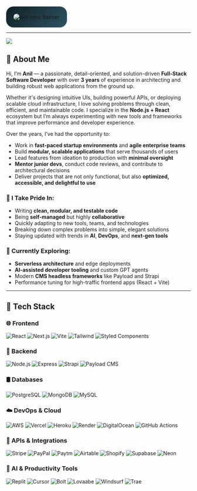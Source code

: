 <!-- 🎨 Colorful Animated Banner -->
<p align="center">
  <div style="display: inline-block; background: linear-gradient(135deg, #0f2027, #203a43, #2c5364); padding: 20px; border-radius: 20px;">
    <img src="https://readme-typing-svg.herokuapp.com?font=Fira+Code&size=26&pause=1000&center=true&vCenter=true&width=1000&height=100&lines=Hi+there+%F0%9F%91%8B+I'm+Anil!;Full-Stack+Developer+%7C+Node.js+%2B+React+Specialist;Turning+ideas+into+scalable+apps+%F0%9F%9A%80;Clean+Code+%E2%9C%94%EF%B8%8F+Scalable+Backends+%E2%9C%94%EF%B8%8F+Pixel-perfect+UIs+%E2%9C%94%EF%B8%8F" 
         alt="Anil Intro Banner" 
         style="border-radius: 10px;" />
  </div>
</p>

---
<div align="left">
  <img src="https://visitor-badge.laobi.icu/badge?page_id=anilgoswamistartbitsolutions.anilgoswamistartbitsolutions&"  />
</div>


## 🚀 About Me


Hi, I’m **Anil** — a passionate, detail-oriented, and solution-driven **Full-Stack Software Developer** with over **3 years** of experience in architecting and building robust web applications from the ground up.

Whether it's designing intuitive UIs, building powerful APIs, or deploying scalable cloud infrastructure, I love solving problems through clean, efficient, and maintainable code. I specialize in the **Node.js + React** ecosystem but I’m always experimenting with new tools and frameworks that improve performance and developer experience.

Over the years, I’ve had the opportunity to:
- Work in **fast-paced startup environments** and **agile enterprise teams**
- Build **modular, scalable applications** that serve thousands of users
- Lead features from ideation to production with **minimal oversight**
- **Mentor junior devs**, conduct code reviews, and contribute to architectural decisions
- Deliver projects that are not only functional, but also **optimized, accessible, and delightful to use**

### 🧩 I Take Pride In:
- Writing **clean, modular, and testable code**
- Being **self-managed** but highly **collaborative**
- Quickly adapting to new tools, teams, and technologies
- Breaking down complex problems into simple, elegant solutions
- Staying updated with trends in **AI**, **DevOps**, and **next-gen tools**

### 🌱 Currently Exploring:
- **Serverless architecture** and edge deployments
- **AI-assisted developer tooling** and custom GPT agents
- Modern **CMS headless frameworks** like Payload and Strapi
- Performance tuning for high-traffic frontend apps (React + Vite)

---

## 🧠 Tech Stack

### 🌐 Frontend
![React](https://img.shields.io/badge/-React-61DAFB?style=for-the-badge&logo=react&logoColor=000)
![Next.js](https://img.shields.io/badge/-Next.js-000000?style=for-the-badge&logo=next.js)
![Vite](https://img.shields.io/badge/-Vite-646CFF?style=for-the-badge&logo=vite&logoColor=fff)
![Tailwind](https://img.shields.io/badge/-Tailwind-06B6D4?style=for-the-badge&logo=tailwind-css)
![Styled Components](https://img.shields.io/badge/-Styled%20Components-DB7093?style=for-the-badge&logo=styled-components)

### 🔧 Backend
![Node.js](https://img.shields.io/badge/-Node.js-339933?style=for-the-badge&logo=node.js)
![Express](https://img.shields.io/badge/-Express-black?style=for-the-badge&logo=express)
![Strapi](https://img.shields.io/badge/-Strapi-2E7EEA?style=for-the-badge&logo=strapi)
![Payload CMS](https://img.shields.io/badge/-Payload%20CMS-000?style=for-the-badge)

### 🛢️ Databases
![PostgreSQL](https://img.shields.io/badge/-PostgreSQL-336791?style=for-the-badge&logo=postgresql)
![MongoDB](https://img.shields.io/badge/-MongoDB-47A248?style=for-the-badge&logo=mongodb)
![MySQL](https://img.shields.io/badge/-MySQL-00758F?style=for-the-badge&logo=mysql)

### ☁️ DevOps & Cloud
![AWS](https://img.shields.io/badge/-AWS-FF9900?style=for-the-badge&logo=amazonaws)
![Vercel](https://img.shields.io/badge/-Vercel-000?style=for-the-badge&logo=vercel)
![Heroku](https://img.shields.io/badge/-Heroku-430098?style=for-the-badge&logo=heroku)
![Render](https://img.shields.io/badge/-Render-46E3B7?style=for-the-badge&logo=render)
![DigitalOcean](https://img.shields.io/badge/-DigitalOcean-0080FF?style=for-the-badge&logo=digitalocean)
![GitHub Actions](https://img.shields.io/badge/-GitHub%20Actions-2088FF?style=for-the-badge&logo=github-actions)

### 🧩 APIs & Integrations
![Stripe](https://img.shields.io/badge/-Stripe-008CDD?style=for-the-badge&logo=stripe)
![PayPal](https://img.shields.io/badge/-PayPal-00457C?style=for-the-badge&logo=paypal)
![Paytm](https://img.shields.io/badge/-Paytm-002970?style=for-the-badge)
![Airtable](https://img.shields.io/badge/-Airtable-FF6950?style=for-the-badge&logo=airtable)
![Shopify](https://img.shields.io/badge/-Shopify-96BF48?style=for-the-badge&logo=shopify)
![Supabase](https://img.shields.io/badge/-Supabase-3ECF8E?style=for-the-badge&logo=supabase)
![Neon](https://img.shields.io/badge/-Neon-000000?style=for-the-badge&logo=neon)

### 🤖 AI & Productivity Tools
![Replit](https://img.shields.io/badge/-Replit-667881?style=for-the-badge&logo=replit)
![Cursor](https://img.shields.io/badge/-Cursor-000?style=for-the-badge)
![Bolt](https://img.shields.io/badge/-Bolt%20AI-blueviolet?style=for-the-badge)
![Lovaabe](https://img.shields.io/badge/-Lovaabe-black?style=for-the-badge)
![Windsurf](https://img.shields.io/badge/-Windsurf-ff69b4?style=for-the-badge)
![Trae](https://img.shields.io/badge/-Trae-5A5ADB?style=for-the-badge)


### 

